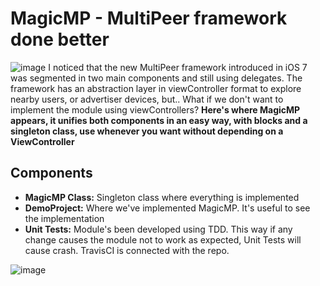 # MagicMP - MultiPeer framework done better
![image](http://img801.imageshack.us/img801/786/wpqo.png)
I noticed that the new MultiPeer framework introduced in iOS 7 was segmented in two main components and still using delegates. The framework has an abstraction layer in viewController format to explore nearby users, or advertiser devices, but.. What if we don't want to implement  the module using viewControllers? **Here's where MagicMP appears, it unifies both components in an easy way, with blocks and a singleton class, use whenever you want without depending on a ViewController**

##  Components
* **MagicMP Class:** Singleton class where everything is implemented
* **DemoProject:** Where we've implemented MagicMP. It's useful to see the implementation
* **Unit Tests:** Module's been developed using TDD. This way if any change causes the module not to work as expected, Unit Tests will cause crash. TravisCI is connected with the repo.

![image](http://www.imageshack.com/scaled/large/834/v8ww.jpg)

